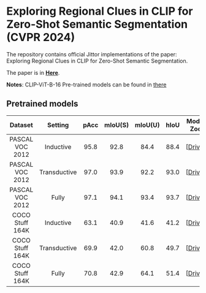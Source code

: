 # Exploring Regional Clues in CLIP for Zero-Shot Semantic Segmentation (CVPR 2024)


The repository contains official Jittor implementations of the paper: Exploring Regional Clues in CLIP for Zero-Shot Semantic Segmentation. 

The paper is in [**Here**]().

**Notes**: CLIP-ViT-B-16 Pre-trained models can be found in [there](https://bhpan.buaa.edu.cn/link/AA95601A0FBCA5403485078A0160952FEC)

## Pretrained models

|     Dataset     |   Setting    |  pAcc | mIoU(S) | mIoU(U) | hIoU |                           Model Zoo                           |
| :-------------: | :---------:  | :---: | :-----: | :-----: | :--: |  :----------------------------------------------------------: |
| PASCAL VOC 2012 |  Inductive   |  95.8 |   92.8  |   84.4  | 88.4 | [[Drive](https://bhpan.buaa.edu.cn/link/AA10306CBF37904DDCB835F3BE2D7B1C15)] |
| PASCAL VOC 2012 | Transductive |  97.0 |   93.9  |   92.2  | 93.0 | [[Drive](https://bhpan.buaa.edu.cn/link/AAE085202961AF45CD957E9F98BB7449FB)] |
| PASCAL VOC 2012 |    Fully     |  97.1 |   94.1  |   93.4  | 93.7 | [[Drive](https://bhpan.buaa.edu.cn/link/AAA98108D9C3DD408C82B42EC206DD95DD)] |
| COCO Stuff 164K |  Inductive   |  63.1 |   40.9  |   41.6  | 41.2 | [[Drive](https://bhpan.buaa.edu.cn/link/AA12C2F1BBA0804EC6820A8CB160062091)]|
| COCO Stuff 164K | Transductive |  69.9 |   42.0  |   60.8  | 49.7 | [[Drive](https://bhpan.buaa.edu.cn/link/AA492DE7FE832E43D299C221931127CB1D)]|
| COCO Stuff 164K |    Fully     |  70.8 |   42.9  |   64.1  | 51.4 | [[Drive](https://bhpan.buaa.edu.cn/link/AACE6B7E6F7DED41FDA09AF4CB308F4E2A)] |
